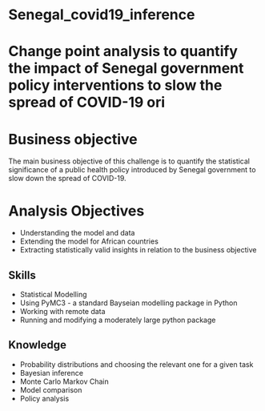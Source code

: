 # Senegal_covid19_inference
# Change point analysis to quantify the impact of Senegal government policy interventions to slow the spread of COVID-19 ori
# Business objective
The main business objective of this challenge is to quantify the statistical significance of a public health policy introduced by Senegal government to slow down the spread of COVID-19.

# Analysis Objectives
* Understanding the model and data
* Extending the model for African countries
* Extracting statistically valid insights in relation to the business objective
## Skills

* Statistical Modelling
* Using PyMC3 - a standard Bayseian modelling package in Python
* Working with remote data
* Running and modifying a moderately large python package
## Knowledge

* Probability distributions and choosing the relevant one for a given task
* Bayesian inference
* Monte Carlo Markov Chain
* Model comparison
* Policy analysis
